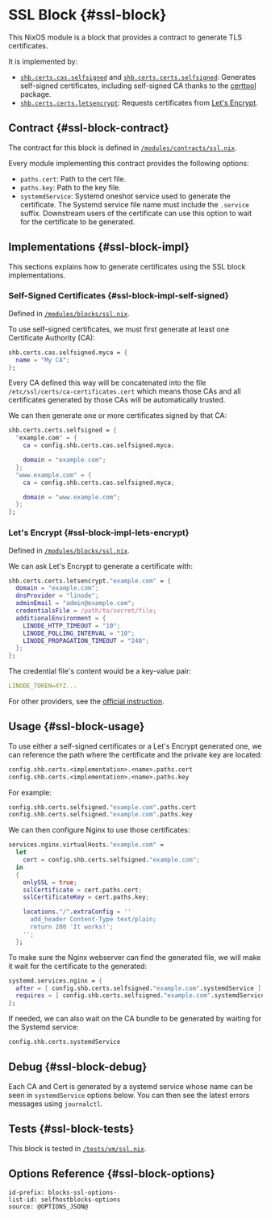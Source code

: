# SSL Block {#ssl-block}

This NixOS module is a block that provides a contract to generate TLS certificates.

It is implemented by:
- [`shb.certs.cas.selfsigned`][10] and [`shb.certs.certs.selfsigned`][11]: Generates self-signed certificates,
  including self-signed CA thanks to the [certtool][1] package.
- [`shb.certs.certs.letsencrypt`][12]: Requests certificates from [Let's Encrypt][2].

[1]: https://search.nixos.org/packages?channel=23.11&show=gnutls&from=0&size=50&sort=relevance&type=packages&query=certtool
[2]: https://letsencrypt.org/

[10]: blocks-ssl.html#blocks-ssl-options-shb.certs.cas.selfsigned
[11]: blocks-ssl.html#blocks-ssl-options-shb.certs.certs.selfsigned
[12]: blocks-ssl.html#blocks-ssl-options-shb.certs.certs.letsencrypt

## Contract {#ssl-block-contract}

The contract for this block is defined in [`/modules/contracts/ssl.nix`](@REPO@/modules/contracts/ssl.nix).

Every module implementing this contract provides the following options:

- `paths.cert`: Path to the cert file.
- `paths.key`: Path to the key file.
- `systemdService`: Systemd oneshot service used to generate the certificate.
  The Systemd service file name must include the `.service` suffix. Downstream users of the
  certificate can use this option to wait for the certificate to be generated.

## Implementations {#ssl-block-impl}

This sections explains how to generate certificates using the SSL block implementations.

### Self-Signed Certificates {#ssl-block-impl-self-signed}

Defined in [`/modules/blocks/ssl.nix`](@REPO@/modules/blocks/ssl.nix).

To use self-signed certificates, we must first generate at least one Certificate Authority (CA):

```nix
shb.certs.cas.selfsigned.myca = {
  name = "My CA";
};
```

Every CA defined this way will be concatenated into the file `/etc/ssl/certs/ca-certificates.cert`
which means those CAs and all certificates generated by those CAs will be automatically trusted.

We can then generate one or more certificates signed by that CA:

```nix
shb.certs.certs.selfsigned = {
  "example.com" = {
    ca = config.shb.certs.cas.selfsigned.myca;

    domain = "example.com";
  };
  "www.example.com" = {
    ca = config.shb.certs.cas.selfsigned.myca;

    domain = "www.example.com";
  };
};
```

### Let's Encrypt {#ssl-block-impl-lets-encrypt}

Defined in [`/modules/blocks/ssl.nix`](@REPO@/modules/blocks/ssl.nix).

We can ask Let's Encrypt to generate a certificate with:

```nix
shb.certs.certs.letsencrypt."example.com" = {
  domain = "example.com";
  dnsProvider = "linode";
  adminEmail = "admin@example.com";
  credentialsFile = /path/to/secret/file;
  additionalEnvironment = {
    LINODE_HTTP_TIMEOUT = "10";
    LINODE_POLLING_INTERVAL = "10";
    LINODE_PROPAGATION_TIMEOUT = "240";
  };
};
```

The credential file's content would be a key-value pair:

```yaml
LINODE_TOKEN=XYZ...
```

For other providers, see the [official instruction](https://go-acme.github.io/lego/dns/).

## Usage {#ssl-block-usage}

To use either a self-signed certificates or a Let's Encrypt generated one, we can reference the path
where the certificate and the private key are located:

```nix
config.shb.certs.<implementation>.<name>.paths.cert
config.shb.certs.<implementation>.<name>.paths.key
```

For example:

```nix
config.shb.certs.selfsigned."example.com".paths.cert
config.shb.certs.selfsigned."example.com".paths.key
```
We can then configure Nginx to use those certificates:

```nix
services.nginx.virtualHosts."example.com" =
  let
    cert = config.shb.certs.selfsigned."example.com";
  in
  {
    onlySSL = true;
    sslCertificate = cert.paths.cert;
    sslCertificateKey = cert.paths.key;

    locations."/".extraConfig = ''
      add_header Content-Type text/plain;
      return 200 'It works!';
    '';
  };
```

To make sure the Nginx webserver can find the generated file, we will make it wait for the
certificate to the generated:

```nix
systemd.services.nginx = {
  after = [ config.shb.certs.selfsigned."example.com".systemdService ];
  requires = [ config.shb.certs.selfsigned."example.com".systemdService ];
};
```

If needed, we can also wait on the CA bundle to be generated by waiting for the Systemd service:

```nix
config.shb.certs.systemdService
```

## Debug {#ssl-block-debug}

Each CA and Cert is generated by a systemd service whose name can be seen in `systemdService`
options below. You can then see the latest errors messages using `journalctl`.

## Tests {#ssl-block-tests}

This block is tested in [`/tests/vm/ssl.nix`](@REPO@/tests/vm/ssl.nix).

## Options Reference {#ssl-block-options}

```{=include=} options
id-prefix: blocks-ssl-options-
list-id: selfhostblocks-options
source: @OPTIONS_JSON@
```
